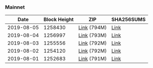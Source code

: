 ### Mainnet

|    Date    | Block Height | ZIP | SHA256SUMS |
| ---------- | ------------ | --- | ---------- |
| 2019-08-05 | 1258430 | [Link](https://s3-ap-southeast-2.amazonaws.com/ion-bootstrap/mainnet/2019-08-05/bootstrap.dat.zip) (794M) | [Link](https://s3-ap-southeast-2.amazonaws.com/ion-bootstrap/mainnet/2019-08-05/SHA256SUMS) |
| 2019-08-04 | 1256997 | [Link](https://s3-ap-southeast-2.amazonaws.com/ion-bootstrap/mainnet/2019-08-04/bootstrap.dat.zip) (793M) | [Link](https://s3-ap-southeast-2.amazonaws.com/ion-bootstrap/mainnet/2019-08-04/SHA256SUMS) |
| 2019-08-03 | 1255556 | [Link](https://s3-ap-southeast-2.amazonaws.com/ion-bootstrap/mainnet/2019-08-03/bootstrap.dat.zip) (792M) | [Link](https://s3-ap-southeast-2.amazonaws.com/ion-bootstrap/mainnet/2019-08-03/SHA256SUMS) |
| 2019-08-02 | 1254120 | [Link](https://s3-ap-southeast-2.amazonaws.com/ion-bootstrap/mainnet/2019-08-02/bootstrap.dat.zip) (792M) | [Link](https://s3-ap-southeast-2.amazonaws.com/ion-bootstrap/mainnet/2019-08-02/SHA256SUMS) |
| 2019-08-01 | 1252683 | [Link](https://s3-ap-southeast-2.amazonaws.com/ion-bootstrap/mainnet/2019-08-01/bootstrap.dat.zip) (791M) | [Link](https://s3-ap-southeast-2.amazonaws.com/ion-bootstrap/mainnet/2019-08-01/SHA256SUMS) |
